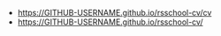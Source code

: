 * https://GITHUB-USERNAME.github.io/rsschool-cv/cv
* https://GITHUB-USERNAME.github.io/rsschool-cv/
